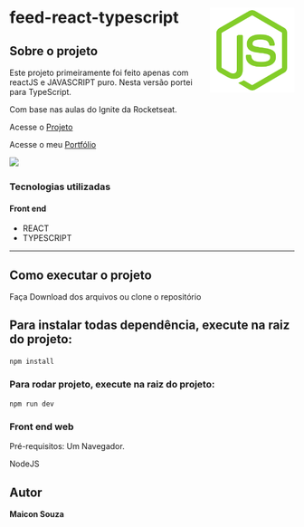 <h1>
	feed-react-typescript
	<img 
		align="right"
		width="150"
        src="https://raw.githubusercontent.com/devicons/devicon/master/icons/nodejs/nodejs-original.svg" 
	/>
</h1>

<h2>Sobre o projeto</h2>

<p>
    Este projeto primeiramente foi feito apenas com reactJS e JAVASCRIPT puro. Nesta versão portei para TypeScript.
</p>
<p>
    Com base nas aulas do Ignite da Rocketseat.
</p>

<p>
    Acesse o  <a href="https://feedreactts.maiconsouza.com.br/">Projeto</a> 
</p>

<p>
    Acesse o meu  <a href="https://portfolio.maiconsouza.com.br/">Portfólio</a> 
</p>

<img 
    src="https://raw.githubusercontent.com/maiconDeSouza/assets/master/petDevShop/Peek%2028-11-2022%2018-28.gif"
/>


<h3>Tecnologias utilizadas</h3>

<h4>Front end</h4>
<ul>
	<li>REACT</li>
	<li>TYPESCRIPT</li>
</ul>
<hr>
<h2>Como executar o projeto</h2>
<p>
    Faça Download dos arquivos ou clone o repositório
</p>

## Para instalar todas dependência, execute na raiz do projeto:
```
npm install
```

### Para rodar projeto, execute na raiz do projeto:
```
npm run dev
```

<h3>Front end web</h3>
<p>Pré-requisitos: Um Navegador.</p>
<p>NodeJS</p>



<h2>Autor</h2>
<strong>Maicon Souza</strong>